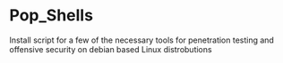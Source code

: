 # Pop_Shells
Install script for a few of the necessary tools for penetration testing and offensive security on debian based Linux distrobutions
